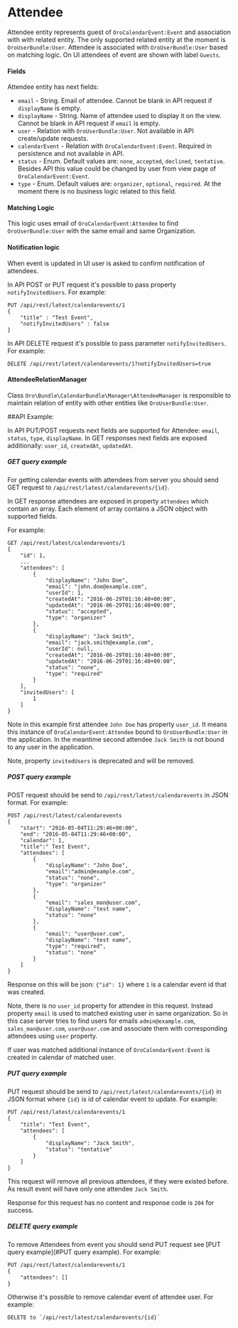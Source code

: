 # Attendee

Attendee entity represents guest of `OroCalendarEvent:Event` and association with with related entity.
The only supported related entity at the moment is `OroUserBundle:User`. Attendee is associated with `OroUserBundle:User` based on 
matching logic. On UI attendees of event are shown with label `Guests`.

#### Fields

Attendee entity has next fields:

* `email` - String. Email of attendee. Cannot be blank in API request if `displayName` is empty.
* `displayName` - String. Name of attendee used to display it on the view. Cannot be blank in API request if `email` is empty.
* `user` - Relation with `OroUserBundle:User`. Not available in API create/update requests.
* `calendarEvent` - Relation with `OroCalendarEvent:Event`. Required in persistence and not available in API. 
* `status` - Enum. Default values are: `none`, `accepted`, `declined`, `tentative`. Besides API this value could be changed by user from view page of `OroCalendarEvent:Event`.
* `type` - Enum. Default values are: `organizer`, `optional`, `required`. At the moment there is no business logic related to this field.

#### Matching Logic

This logic uses email of `OroCalendarEvent:Attendee` to find `OroUserBundle:User` with the same email and same Organization.

#### Notification logic

When event is updated in UI user is asked to confirm notification of attendees.
 
In API POST or PUT request it's possible to pass property `notifyInvitedUsers`. For example:

```
PUT /api/rest/latest/calendarevents/1
{
    "title" : "Test Event",
    "notifyInvitedUsers" : false
}
```

In API DELETE request it's possible to pass parameter `notifyInvitedUsers`. For example:

```
DELETE /api/rest/latest/calendarevents/1?notifyInvitedUsers=true
```

#### AttendeeRelationManager

Class `Oro\Bundle\CalendarBundle\Manager\AttendeeManager` is responsible to maintain relation of entity with other entities like `OroUserBundle:User`.

##API Example:

In API PUT/POST requests next fields are supported for Attendee: `email`, `status`,  `type`, `displayName`.
In GET responses next fields are exposed additionally: `user_id`, `createdAt`, `updatedAt`.
 
##### GET query example

For getting calendar events with attendees from server you should send GET request to `/api/rest/latest/calendarevents/{id}`.

In GET response attendees are exposed in property `attendees` which contain an array. Each element of array contains a JSON object 
with supported fields. 

For example:

```
GET /api/rest/latest/calendarevents/1
{
    "id": 1,
    ...
    "attendees": [
        {
            "displayName": "John Doe",
            "email": "john.doe@example.com",
            "userId": 1,
            "createdAt": "2016-06-29T01:16:40+00:00",
            "updatedAt": "2016-06-29T01:16:40+00:00",
            "status": "accepted",
            "type": "organizer"
        },
        {
            "displayName": "Jack Smith",
            "email": "jack.smith@example.com",
            "userId": null,
            "createdAt": "2016-06-29T01:16:40+00:00",
            "updatedAt": "2016-06-29T01:16:40+00:00",
            "status": "none",
            "type": "required"
        }
    ],
    "invitedUsers": [
        1
    ]
}
```

Note in this example first attendee `John Doe` has property `user_id`. It means this instance of `OroCalendarEvent:Attendee` bound to `OroUserBundle:User` in the application.
In the meantime second attendee `Jack Smith` is not bound to any user in the application.

Note, property `invitedUsers` is deprecated and will be removed. 


##### POST query example 

POST request should be send to `/api/rest/latest/calendarevents` in JSON format. For example:

```
POST /api/rest/latest/calendarevents
{
    "start": "2016-05-04T11:29:46+00:00",
    "end": "2016-05-04T11:29:46+00:00",
    "calendar": 1,
    "title":" Test Event",
    "attendees": [
        {
            "displayName": "John Doe",
            "email":"admin@example.com",
            "status": "none",
            "type": "organizer"
        },
        {
            "email": "sales_man@user.com",
            "displayName": "test name", 
            "status": "none"
        },
        {
            "email": "user@user.com",
            "displayName": "test name", 
            "type": "required",
            "status": "none"
        }
    ]
}
```

Response on this will be json: `{"id": 1}` where `1` is a calendar event id that was created.

Note, there is no `user_id` property for attendee in this request. Instead property `email` is used to matched existing user in same organization.
So in this case server tries to find users for emails `admin@example.com`, `sales_man@user.com`, `user@user.com` and associate them
with corresponding attendees using `user` property. 

If user was matched additional instance of `OroCalendarEvent:Event` is created in calendar of matched user.

##### PUT query example

PUT request should be send to `/api/rest/latest/calendarevents/{id}` in JSON format where `{id}` is id of calendar event to update.
For example:

```
PUT /api/rest/latest/calendarevents/1
{
    "title": "Test Event",
    "attendees": [
        {
            "displayName": "Jack Smith", 
            "status": "tentative"
        }
    ]   
}
```

This request will remove all previous attendees, if they were existed before. As result event will have only one attendee `Jack Smith`.

Response for this request has no content and response code is `204` for success. 


##### DELETE query example 

To remove Attendees from event you should send PUT request see [PUT query example](#PUT query example). For example:

```
PUT /api/rest/latest/calendarevents/1
{
    "attendees": []
}
```
Otherwise it's possible to remove calendar event of attendee user. For example:

```
DELETE to `/api/rest/latest/calendarevents/{id}`
```
